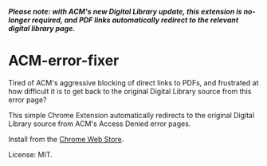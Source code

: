 **_Please note: with ACM's new Digital Library update, this extension is no-longer required, and PDF links automatically redirect to the relevant digital library page._**

# ACM-error-fixer
Tired of ACM's aggressive blocking of direct links to PDFs, and frustrated at how difficult it is to get back to the original Digital Library source from this error page?

This simple Chrome Extension automatically redirects to the original Digital Library source from ACM's Access Denied error pages.

Install from the [Chrome Web Store](https://chrome.google.com/webstore/detail/afckhgfgejljgmplfenchnphecilmkck).

License: MIT.

